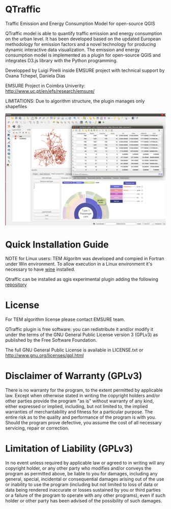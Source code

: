 QTraffic
========
Traffic Emission and Energy Consumption Model for open-source QGIS

QTraffic model is able to quantify traffic emission and energy consumption on the urban level.
It has been developed based on the updated European methodology for emission factors and
a novel technology for producing dynamic interactive data visualization. 
The emission and energy consumption model is implemented as a plugin for open-source QGIS and
integrates D3.js library with the Python programming.

Developped by Luigi Pirelli inside EMSURE project with technical support by Oxana Tchepel, Daniela Dias

EMSURE Project in Coimbra Univerity: http://www.uc.pt/en/efs/research/emsure/

LIMITATIONS: Due to algorithm structure, the plugin manages only shapefiles 

[![QTraffic Screenshot](./help/screenshots/QTrafficScreenshot.png)](https://github.com/luipir/QTraffic)

Quick Installation Guide
========================
NOTE for Linux users:
TEM Algoritm was developed and compied in Fortran under Win environment. To allow execution in a Linux environment
it's necessary to have [wine](https://www.winehq.org/) installed.

Qtraffic can be installed as qgis experimental plugin adding the following [repository](https://raw.githubusercontent.com/QTrafficmodel/QTrafficPluginRepository/master/emsure.xml)

License
=======

For TEM algorithm license please contact EMSURE team.

QTraffic plugin is free software: you can redistribute it and/or modify it
under the terms of the GNU General Public License version 3 (GPLv3) as
published by the Free Software Foundation.

The full GNU General Public License is available in LICENSE.txt or
http://www.gnu.org/licenses/gpl.html

Disclaimer of Warranty (GPLv3)
==============================

There is no warranty for the program, to the extent permitted by
applicable law. Except when otherwise stated in writing the copyright
holders and/or other parties provide the program "as is" without warranty
of any kind, either expressed or implied, including, but not limited to,
the implied warranties of merchantability and fitness for a particular
purpose. The entire risk as to the quality and performance of the program
is with you. Should the program prove defective, you assume the cost of
all necessary servicing, repair or correction.


Limitation of Liability (GPLv3)
===============================

In no event unless required by applicable law or agreed to in writing
will any copyright holder, or any other party who modifies and/or conveys
the program as permitted above, be liable to you for damages, including any
general, special, incidental or consequential damages arising out of the
use or inability to use the program (including but not limited to loss of
data or data being rendered inaccurate or losses sustained by you or third
parties or a failure of the program to operate with any other programs),
even if such holder or other party has been advised of the possibility of
such damages.
